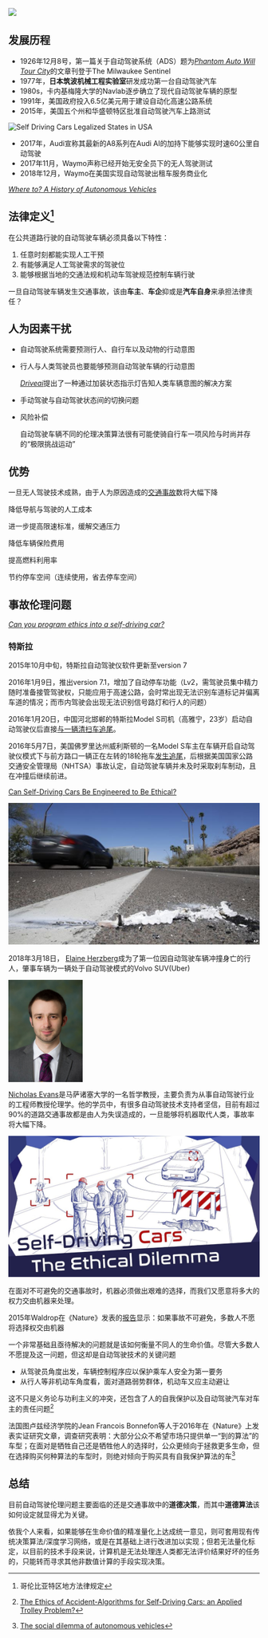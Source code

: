 ![](Self_drive_ethics.assets/Miami-Car-Accident-Lawyer-News-Self-Driving-Uber-hits-Pedestrian.jpg)

## 发展历程

- 1926年12月8号，第一篇关于自动驾驶系统（ADS）题为[*Phantom Auto Will Tour City*](<https://news.google.com/newspapers?id=unBQAAAAIBAJ&sjid=QQ8EAAAAIBAJ&pg=7304,3766749>)的文章刊登于The Milwaukee Sentinel
- 1977年，**日本筑波机械工程实验室**研发成功第一台自动驾驶汽车
- 1980s，卡内基梅隆大学的Navlab逐步确立了现代自动驾驶车辆的原型
- 1991年，美国政府投入6.5亿美元用于建设自动化高速公路系统
- 2015年，美国五个州和华盛顿特区批准自动驾驶汽车上路测试

![Self Driving Cars Legalized States in USA](C:\Users\Jeffe\Documents\Manuscript\assert\Self_Driving_Cars_Legalized_States_in_USA.png)

- 2017年，Audi宣称其最新的A8系列在Audi AI的加持下能够实现时速60公里自动驾驶
- 2017年11月，Waymo声称已经开始无安全员下的无人驾驶测试
- 2018年12月，Waymo在美国实现自动驾驶出租车服务商业化

[*Where to? A History of Autonomous Vehicles*](<https://www.computerhistory.org/atchm/where-to-a-history-of-autonomous-vehicles/>)



## 法律定义[^1]

[^1]: 哥伦比亚特区地方法律规定

在公共道路行驶的自动驾驶车辆必须具备以下特性：

1. 任意时刻都能实现人工干预
2. 有能够满足人工驾驶需求的驾驶位
3.  能够根据当地的交通法规和机动车驾驶规范控制车辆行驶

一旦自动驾驶车辆发生交通事故，该由**车主**、**车企**抑或是**汽车自身**来承担法律责任？



## 人为因素干扰

- 自动驾驶系统需要预测行人、自行车以及动物的行动意图

- 行人与人类驾驶员也要能够预测自动驾驶车辆的行动意图

  [*Driveai*](<https://www.nbcnews.com/mach/science/what-s-big-orange-covered-leds-start-s-new-approach-ncna897151>)提出了一种通过加装状态指示灯告知人类车辆意图的解决方案

- 手动驾驶与自动驾驶状态间的切换问题

- 风险补偿

  自动驾驶车辆不同的伦理决策算法很有可能使骑自行车一项风险与时尚并存的“极限挑战运动”



## 优势

一旦无人驾驶技术成熟，由于人为原因造成的[交通事故](<https://en.wikipedia.org/wiki/Epidemiology_of_motor_vehicle_collisions>)数将大幅下降

降低导航与驾驶的人工成本

进一步提高限速标准，缓解交通压力

降低车辆保险费用

提高燃料利用率

节约停车空间（连续使用，省去停车空间）



## 事故伦理问题

[*Can you program ethics into a self-driving car?*](<https://ieeexplore.ieee.org/document/7473149>)

### 特斯拉

2015年10月中旬，特斯拉自动驾驶仪软件更新至version 7

2016年1月9日，推出version 7.1，增加了自动停车功能（Lv2，需驾驶员集中精力随时准备接管驾驶权，只能应用于高速公路，会时常出现无法识别车道标记并偏离车道的情况；而市内驾驶会出现无法识别信号路灯和行人的问题）

2016年1月20日，中国河北邯郸的特斯拉Model S司机（高雅宁，23岁）启动自动驾驶仪后直接[与一辆清扫车追尾](<https://qz.com/783009/the-scary-similarities-between-teslas-tsla-deadly-autopilot-crashes/>)。

2016年5月7日，美国佛罗里达州威利斯顿的一名Model S车主在车辆开启自动驾驶仪模式下与前方路口一辆正在左转的18轮拖车[发生追尾](<https://www.theguardian.com/technology/2016/jun/30/tesla-autopilot-death-self-driving-car-elon-musk>)，后根据美国国家公路交通安全管理局（NHTSA）事故认定，自动驾驶车辆并未及时采取刹车制动，且在冲撞后继续前进。



[Can Self-Driving Cars Be Engineered to Be Ethical?](<https://learningenglish.voanews.com/a/can-self-driving-cars-be-engineered-to-be-ethical/4308774.html>)

![A vehicle goes by the scene of Sunday's fatality where a pedestrian was stuck by an Uber vehicle in autonomous mode, in Tempe, Ariz., Monday, March 19, 2018.](Self_drive_ethics.assets/A_vehicle_goes_by_the_scene_of_Sunday's_fatality_where_a_pedestrian_was_stuck_by_an_Uber_vehicle_in_autonomous_mode_in_Tempe_Ariz_Monday_March_19_2018.jpg)

2018年3月18日， [Elaine Herzberg](https://en.wikipedia.org/wiki/Death_of_Elaine_Herzberg)成为了第一位因自动驾驶车辆冲撞身亡的行人，肇事车辆为一辆处于自动驾驶模式的Volvo SUV(Uber)

<img src="Self_drive_ethics.assets/Nicholas-Evans-HS_tcm18-264716.jpeg"  style = "zoom:20%" align=center />

[Nicholas Evans](<https://www.uml.edu/profiles/nicholas-evans.aspx>)是马萨诸塞大学的一名哲学教授，主要负责为从事自动驾驶行业的工程师教授伦理学。他的学员中，有很多自动驾驶技术支持者坚信，目前有超过90%的道路交通事故都是由人为失误造成的，一旦能够将机器取代人类，事故率将大幅下降。

![](Self_drive_ethics.assets/maxresdefault.jpg)

在面对不可避免的交通事故时，机器必须做出艰难的选择，而我们又愿意将多大的权力交由机器来处理。

2015年Waldrop在《Nature》发表的[报告](<https://www.nature.com/news/autonomous-vehicles-no-drivers-required-1.16832>)显示：如果事故不可避免，多数人不愿将选择权交由机器

一个非常基础且亟待解决的问题就是该如何衡量不同人的生命价值。尽管大多数人不愿提及这一问题，但这却是自动驾驶技术的关键问题

- 从驾驶员角度出发，车辆控制程序应以保护乘车人安全为第一要务
- 从行人等非机动车角度看，面对道路弱势群体，机动车又应主动避让

这不只是义务论与功利主义的冲突，还包含了人的自我保护以及自动驾驶汽车对车主的责任问题[^2]

[^2]: [The Ethics of Accident-Algorithms for Self-Driving Cars: an Applied Trolley Problem?](https://link.springer.com/article/10.1007%2Fs10677-016-9745-2)

法国图卢兹经济学院的Jean Francois Bonnefon等人于2016年在《Nature》上发表实证研究文章，调查研究表明：大部分公众不希望市场只提供单一“到的算法”的车型；在面对是牺牲自己还是牺牲他人的选择时，公众更倾向于拯救更多生命，但在选择购买何种算法的车型时，则绝对倾向于购买具有自我保护算法的车[^3]

[^3]: [The social dilemma of autonomous vehicles](<https://science.sciencemag.org/content/352/6293/1573>)



## 总结

目前自动驾驶伦理问题主要面临的还是交通事故中的**道德决策**，而其中**道德算法**该如何设定就显得尤为关键。

依我个人来看，如果能够在生命价值的精准量化上达成统一意见，则可套用现有传统决策算法/深度学习网络，或是在其基础上进行改进加以实现；但若无法量化标定，以目前的技术手段来说，计算机是无法处理连人类都无法评价结果好坏的任务的，只能转而寻求其他非数值计算的手段实现决策。